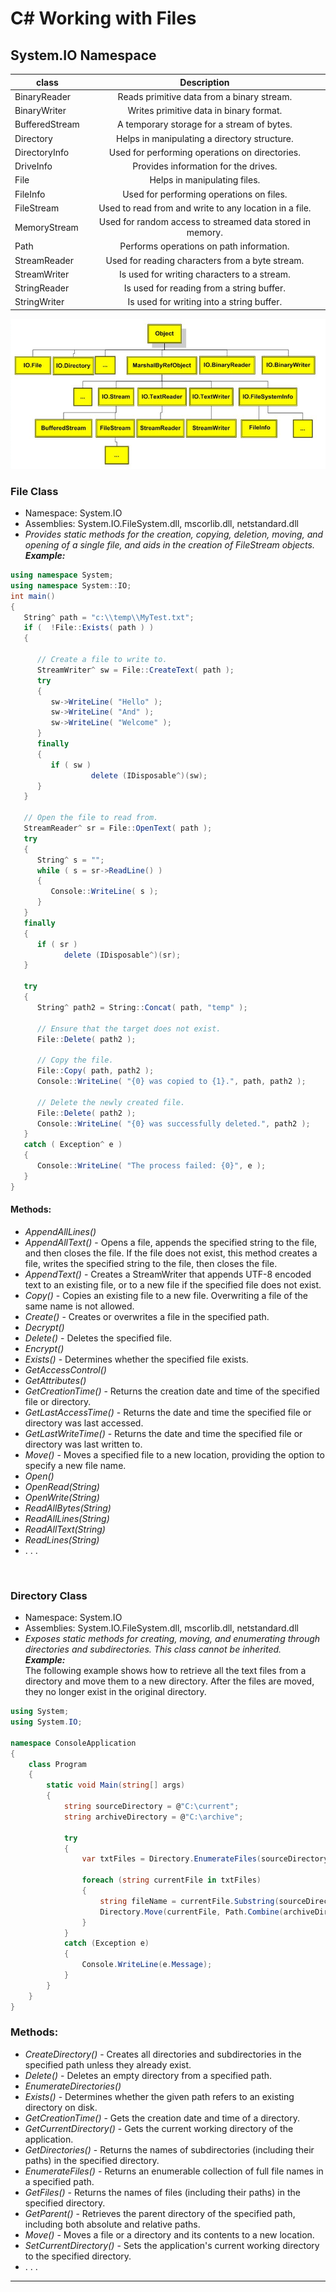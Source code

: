 # C# Working with Files

## System.IO Namespace

| class      | Description         
| ------------- |:-------------:|  
|   BinaryReader    | Reads primitive data from a binary stream. |
| BinaryWriter | Writes primitive data in binary format. |
| BufferedStream | A temporary storage for a stream of bytes. |
| Directory | Helps in manipulating a directory structure.  |
| DirectoryInfo | Used for performing operations on directories.|
| DriveInfo | Provides information for the drives. |
| File | Helps in manipulating files. | 
| FileInfo | Used for performing operations on files. |
| FileStream | Used to read from and write to any location in a file. |
| MemoryStream | Used for random access to streamed data stored in memory. |
| Path | Performs operations on path information.  |
| StreamReader | Used for reading characters from a byte stream.|
| StreamWriter | Is used for writing characters to a stream. |
| StringReader | Is used for reading from a string buffer. | 
| StringWriter | Is used for writing into a string buffer. |

![system io namespace](images/ioImg.png)

### File Class
- Namespace: System.IO
- Assemblies: System.IO.FileSystem.dll, mscorlib.dll, netstandard.dll
- *Provides static methods for the creation, copying, deletion, moving, and opening of a single file, and aids in the creation of FileStream objects.*
***Example:***  
```C#
using namespace System;
using namespace System::IO;
int main()
{
   String^ path = "c:\\temp\\MyTest.txt";
   if (  !File::Exists( path ) )
   {
      
      // Create a file to write to.
      StreamWriter^ sw = File::CreateText( path );
      try
      {
         sw->WriteLine( "Hello" );
         sw->WriteLine( "And" );
         sw->WriteLine( "Welcome" );
      }
      finally
      {
         if ( sw )
                  delete (IDisposable^)(sw);
      }
   }

   // Open the file to read from.
   StreamReader^ sr = File::OpenText( path );
   try
   {
      String^ s = "";
      while ( s = sr->ReadLine() )
      {
         Console::WriteLine( s );
      }
   }
   finally
   {
      if ( sr )
            delete (IDisposable^)(sr);
   }

   try
   {
      String^ path2 = String::Concat( path, "temp" );
      
      // Ensure that the target does not exist.
      File::Delete( path2 );
      
      // Copy the file.
      File::Copy( path, path2 );
      Console::WriteLine( "{0} was copied to {1}.", path, path2 );
      
      // Delete the newly created file.
      File::Delete( path2 );
      Console::WriteLine( "{0} was successfully deleted.", path2 );
   }
   catch ( Exception^ e ) 
   {
      Console::WriteLine( "The process failed: {0}", e );
   }
}
```
#### Methods:
- *AppendAllLines()*  
- *AppendAllText()* - Opens a file, appends the specified string to the file, and then closes the file. If the file does not exist, this method creates a file, writes the specified string to the file, then closes the file.
- *AppendText()* - Creates a StreamWriter that appends UTF-8 encoded text to an existing file, or to a new file if the specified file does not exist.
- *Copy()* - Copies an existing file to a new file. Overwriting a file of the same name is not allowed.
- *Create()* - Creates or overwrites a file in the specified path.
- *Decrypt()*
- *Delete()* - Deletes the specified file.
- *Encrypt()*
- *Exists()* - Determines whether the specified file exists.
- *GetAccessControl()*
- *GetAttributes()*
- *GetCreationTime()* - Returns the creation date and time of the specified file or directory.
- *GetLastAccessTime()* - Returns the date and time the specified file or directory was last accessed.  
- *GetLastWriteTime()* - Returns the date and time the specified file or directory was last written to.  
- *Move()* - Moves a specified file to a new location, providing the option to specify a new file name.
- *Open()*
- *OpenRead(String)*
- *OpenWrite(String)*
- *ReadAllBytes(String)*
- *ReadAllLines(String)*
- *ReadAllText(String)*
- *ReadLines(String)*
- . . .
<br/>

### Directory Class
- Namespace: System.IO
- Assemblies: System.IO.FileSystem.dll, mscorlib.dll, netstandard.dll
- *Exposes static methods for creating, moving, and enumerating through directories and subdirectories. This class cannot be inherited.*  
***Example:***  
The following example shows how to retrieve all the text files from a directory and move them to a new directory. After the files are moved, they no longer exist in the original directory.
```C#
using System;
using System.IO;

namespace ConsoleApplication
{
    class Program
    {
        static void Main(string[] args)
        {
            string sourceDirectory = @"C:\current";
            string archiveDirectory = @"C:\archive";

            try
            {
                var txtFiles = Directory.EnumerateFiles(sourceDirectory, "*.txt");

                foreach (string currentFile in txtFiles)
                {
                    string fileName = currentFile.Substring(sourceDirectory.Length + 1);
                    Directory.Move(currentFile, Path.Combine(archiveDirectory, fileName));
                }
            }
            catch (Exception e)
            {
                Console.WriteLine(e.Message);
            }
        }
    }
}
```
### Methods:
- *CreateDirectory()* - Creates all directories and subdirectories in the specified path unless they already exist.
- *Delete()* - Deletes an empty directory from a specified path.
- *EnumerateDirectories()*
- *Exists()* - Determines whether the given path refers to an existing directory on disk.
- *GetCreationTime()* - Gets the creation date and time of a directory.
- *GetCurrentDirectory()* - Gets the current working directory of the application.
- *GetDirectories()* - Returns the names of subdirectories (including their paths) in the specified directory.
- *EnumerateFiles()* - Returns an enumerable collection of full file names in a specified path.
- *GetFiles()* - Returns the names of files (including their paths) in the specified directory.
- *GetParent()* - Retrieves the parent directory of the specified path, including both absolute and relative paths.
- *Move()* - Moves a file or a directory and its contents to a new location.
- *SetCurrentDirectory()* - Sets the application's current working directory to the specified directory.  
- . . .

---
